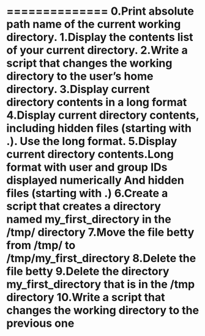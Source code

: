 ==============
0.Print absolute path name of the current working directory.
1.Display the contents list of your current directory.
2.Write a script that changes the working directory to the user’s home directory.
3.Display current directory contents in a long format
4.Display current directory contents, including hidden files (starting with .). Use the long format.
5.Display current directory contents.Long format with user and group IDs displayed numerically
And hidden files (starting with .)
6.Create a script that creates a directory named my_first_directory in the /tmp/ directory
7.Move the file betty from /tmp/ to /tmp/my_first_directory
8.Delete the file betty
9.Delete the directory my_first_directory that is in the /tmp directory
10.Write a script that changes the working directory to the previous one
==============
